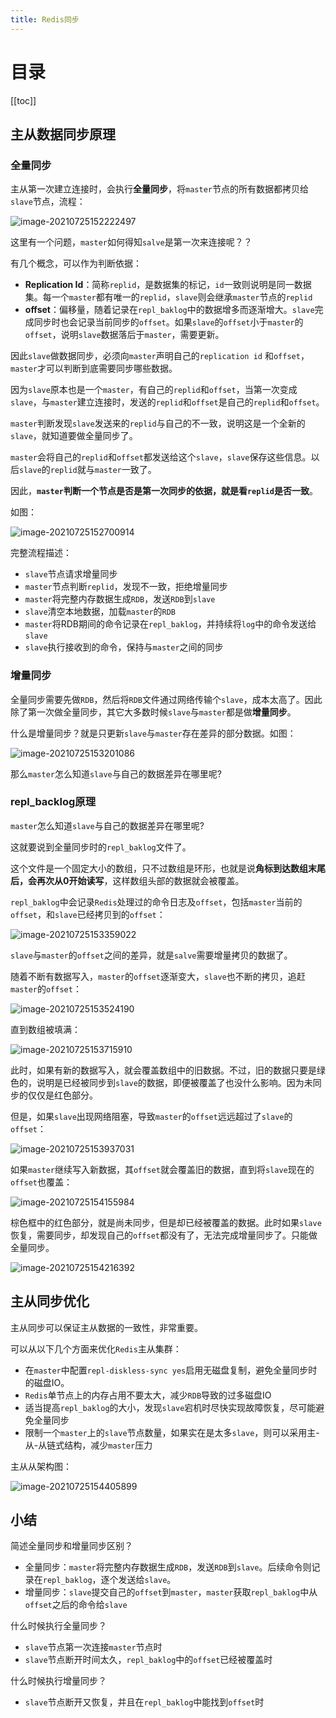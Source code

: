 ```yaml
---
title: Redis同步
---
```

# 目录

[[toc]]

## 主从数据同步原理

### 全量同步

主从第一次建立连接时，会执行**全量同步**，将`master`节点的所有数据都拷贝给`slave`节点，流程：

![image-20210725152222497](./img/image-20210725152222497.png)



这里有一个问题，`master`如何得知`salve`是第一次来连接呢？？

有几个概念，可以作为判断依据：

- **Replication Id**：简称`replid`，是数据集的标记，`id`一致则说明是同一数据集。每一个`master`都有唯一的`replid`，`slave`则会继承`master`节点的`replid`
- **offset**：偏移量，随着记录在`repl_baklog`中的数据增多而逐渐增大。`slave`完成同步时也会记录当前同步的`offset`。如果`slave`的`offset`小于`master`的`offset`，说明`slave`数据落后于`master`，需要更新。

因此`slave`做数据同步，必须向`master`声明自己的`replication id` 和`offset`，`master`才可以判断到底需要同步哪些数据。



因为`slave`原本也是一个`master`，有自己的`replid`和`offset`，当第一次变成`slave`，与`master`建立连接时，发送的`replid`和`offset`是自己的`replid`和`offset`。

`master`判断发现`slave`发送来的`replid`与自己的不一致，说明这是一个全新的`slave`，就知道要做全量同步了。

`master`会将自己的`replid`和`offset`都发送给这个`slave`，`slave`保存这些信息。以后`slave`的`replid`就与`master`一致了。

因此，**`master`判断一个节点是否是第一次同步的依据，就是看`replid`是否一致**。

如图：

![image-20210725152700914](./img/image-20210725152700914.png)



完整流程描述：

- `slave`节点请求增量同步
- `master`节点判断`replid`，发现不一致，拒绝增量同步
- `master`将完整内存数据生成`RDB`，发送`RDB`到`slave`
- `slave`清空本地数据，加载`master`的`RDB`
- `master`将RDB期间的命令记录在`repl_baklog`，并持续将`log`中的命令发送给`slave`
- `slave`执行接收到的命令，保持与`master`之间的同步



### 增量同步

全量同步需要先做`RDB`，然后将`RDB`文件通过网络传输个`slave`，成本太高了。因此除了第一次做全量同步，其它大多数时候`slave`与`master`都是做**增量同步**。

什么是增量同步？就是只更新`slave`与`master`存在差异的部分数据。如图：

![image-20210725153201086](./img/image-20210725153201086.png)



那么`master`怎么知道`slave`与自己的数据差异在哪里呢?



### repl_backlog原理

`master`怎么知道`slave`与自己的数据差异在哪里呢?

这就要说到全量同步时的`repl_baklog`文件了。

这个文件是一个固定大小的数组，只不过数组是环形，也就是说**角标到达数组末尾后，会再次从0开始读写**，这样数组头部的数据就会被覆盖。

`repl_baklog`中会记录`Redis`处理过的命令日志及`offset`，包括`master`当前的`offset`，和`slave`已经拷贝到的`offset`：

![image-20210725153359022](./img/image-20210725153359022.png) 

`slave`与`master`的`offset`之间的差异，就是`salve`需要增量拷贝的数据了。

随着不断有数据写入，`master`的`offset`逐渐变大，`slave`也不断的拷贝，追赶`master`的`offset`：

![image-20210725153524190](./img/image-20210725153524190.png) 



直到数组被填满：

![image-20210725153715910](./img/image-20210725153715910.png) 

此时，如果有新的数据写入，就会覆盖数组中的旧数据。不过，旧的数据只要是绿色的，说明是已经被同步到`slave`的数据，即便被覆盖了也没什么影响。因为未同步的仅仅是红色部分。



但是，如果`slave`出现网络阻塞，导致`master`的`offset`远远超过了`slave`的`offset`： 

![image-20210725153937031](./img/image-20210725153937031.png) 

如果`master`继续写入新数据，其`offset`就会覆盖旧的数据，直到将`slave`现在的`offset`也覆盖：

![image-20210725154155984](./img/image-20210725154155984.png) 



棕色框中的红色部分，就是尚未同步，但是却已经被覆盖的数据。此时如果`slave`恢复，需要同步，却发现自己的`offset`都没有了，无法完成增量同步了。只能做全量同步。

![image-20210725154216392](./img/image-20210725154216392.png)





## 主从同步优化

主从同步可以保证主从数据的一致性，非常重要。

可以从以下几个方面来优化`Redis`主从集群：

- 在`master`中配置`repl-diskless-sync yes`启用无磁盘复制，避免全量同步时的磁盘IO。
- `Redis`单节点上的内存占用不要太大，减少`RDB`导致的过多磁盘IO
- 适当提高`repl_baklog`的大小，发现`slave`宕机时尽快实现故障恢复，尽可能避免全量同步
- 限制一个`master`上的`slave`节点数量，如果实在是太多`slave`，则可以采用主-从-从链式结构，减少`master`压力

主从从架构图：

![image-20210725154405899](./img/image-20210725154405899.png)



## 小结

简述全量同步和增量同步区别？

- 全量同步：`master`将完整内存数据生成`RDB`，发送`RDB`到`slave`。后续命令则记录在`repl_baklog`，逐个发送给`slave`。
- 增量同步：`slave`提交自己的`offset`到`master`，`master`获取`repl_baklog`中从`offset`之后的命令给`slave`

什么时候执行全量同步？

- `slave`节点第一次连接`master`节点时
- `slave`节点断开时间太久，`repl_baklog`中的`offset`已经被覆盖时

什么时候执行增量同步？

- `slave`节点断开又恢复，并且在`repl_baklog`中能找到`offset`时






